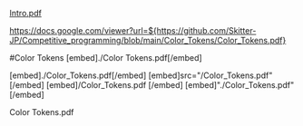 <object data="../Color_Tokens.pdf" width="1000" height="1000" type='application/pdf'></object>

[Intro.pdf](https://github.com/Skitter-JP/Competitive_programming/blob/main/Color_Tokens/Color_Tokens.pdf)




https://docs.google.com/viewer?url=${https://github.com/Skitter-JP/Competitive_programming/blob/main/Color_Tokens/Color_Tokens.pdf}

#Color Tokens
[embed]./Color Tokens.pdf[/embed]


[embed]./Color_Tokens.pdf[/embed]
[embed]src="/Color_Tokens.pdf" [/embed]
[embed]/Color_Tokens.pdf [/embed]
[embed]"./Color_Tokens.pdf" [/embed]

Color Tokens.pdf
